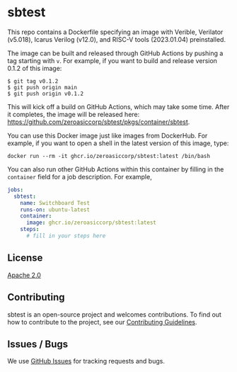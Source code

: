 # sbtest

This repo contains a Dockerfile specifying an image with Verible, Verilator (v5.018), Icarus Verilog (v12.0), and RISC-V tools (2023.01.04) preinstalled.

The image can be built and released through GitHub Actions by pushing a tag starting with `v`.  For example, if you want to build and release version 0.1.2 of this image:

```shell
$ git tag v0.1.2
$ git push origin main
$ git push origin v0.1.2
```

This will kick off a build on GitHub Actions, which may take some time.  After it completes, the image will be released here: https://github.com/zeroasiccorp/sbtest/pkgs/container/sbtest.

You can use this Docker image just like images from DockerHub.  For example, if you want to open a shell in the latest version of this image, type:

```shell
docker run --rm -it ghcr.io/zeroasiccorp/sbtest:latest /bin/bash
```

You can also run other GitHub Actions within this container by filling in the `container` field for a job description.  For example,

```yaml
jobs:
  sbtest:
    name: Switchboard Test
    runs-on: ubuntu-latest
    container:
      image: ghcr.io/zeroasiccorp/sbtest:latest
    steps:
      # fill in your steps here
```

## License

[Apache 2.0](LICENSE)

## Contributing

sbtest is an open-source project and welcomes contributions. To find out how to contribute to the project, see our
[Contributing Guidelines](CONTRIBUTING.md).

## Issues / Bugs

We use [GitHub Issues](https://github.com/zeroasiccorp/sbtest/issues) for tracking requests and bugs.
